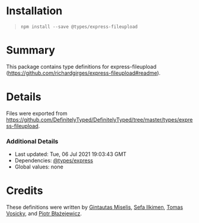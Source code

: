 # Installation
> `npm install --save @types/express-fileupload`

# Summary
This package contains type definitions for express-fileupload (https://github.com/richardgirges/express-fileupload#readme).

# Details
Files were exported from https://github.com/DefinitelyTyped/DefinitelyTyped/tree/master/types/express-fileupload.

### Additional Details
 * Last updated: Tue, 06 Jul 2021 19:03:43 GMT
 * Dependencies: [@types/express](https://npmjs.com/package/@types/express)
 * Global values: none

# Credits
These definitions were written by [Gintautas Miselis](https://github.com/Naktibalda), [Sefa Ilkimen](https://github.com/silkimen), [Tomas Vosicky](https://github.com/vosatom), and [Piotr Błażejewicz](https://github.com/peterblazejewicz).
